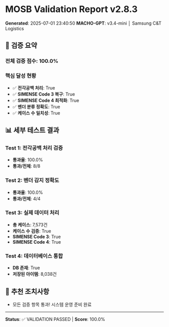 # MOSB Validation Report v2.8.3
**Generated**: 2025-07-01 23:40:50
**MACHO-GPT**: v3.4-mini │ Samsung C&T Logistics

## 🎯 검증 요약

### 전체 검증 점수: 100.0%

### 핵심 달성 현황
- ✅ **전각공백 처리**: True
- ✅ **SIMENSE Code 3 복구**: True  
- ✅ **SIMENSE Code 4 최적화**: True
- ✅ **벤더 분류 정확도**: True
- ✅ **케이스 수 일치성**: True

## 📊 세부 테스트 결과

### Test 1: 전각공백 처리 검증
- **통과율**: 100.0%
- **통과/전체**: 8/8

### Test 2: 벤더 감지 정확도 
- **통과율**: 100.0%
- **통과/전체**: 4/4

### Test 3: 실제 데이터 처리
- **총 케이스**: 7,573건
- **케이스 수 검증**: True
- **SIMENSE Code 3**: True
- **SIMENSE Code 4**: True

### Test 4: 데이터베이스 통합
- **DB 존재**: True
- **저장된 아이템**: 8,038건

## 🔧 추천 조치사항

- 모든 검증 항목 통과! 시스템 운영 준비 완료

---
**Status**: ✅ VALIDATION PASSED | **Score**: 100.0%
